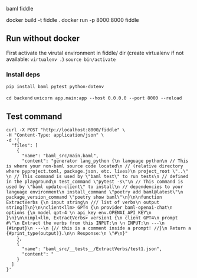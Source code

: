 baml fiddle

docker build -t fiddle .
docker run -p 8000:8000 fiddle

## Run without docker

First activate the virutal environment in fiddle/ dir
(create virtualenv if not available: `virtualenv .`)
`source bin/activate`

### Install deps

`pip install baml pytest python-dotenv`

`cd backend`
`uvicorn app.main:app --host 0.0.0.0 --port 8000 --reload`

## Test command

```
curl -X POST "http://localhost:8000/fiddle" \
-H "Content-Type: application/json" \
-d '{
  "files": [
    {
      "name": "baml_src/main.baml",
      "content": "generator lang_python {\n language python\n // This is where your non-baml source code located\n // (relative directory where pyproject.toml, package.json, etc. lives)\n project_root \"..\" \n // This command is used by \"baml test\" to run tests\n // defined in the playground\n test_command \"pytest -s\"\n // This command is used by \"baml update-client\" to install\n // dependencies to your language environment\n install_command \"poetry add baml@latest\"\n package_version_command \"poetry show baml\"\n}\n\nfunction ExtractVerbs {\n input string\n /// list of verbs\n output string[]\n}\n\nclient<llm> GPT4 {\n provider baml-openai-chat\n options {\n model gpt-4 \n api_key env.OPENAI_API_KEY\n }\n}\n\nimpl<llm, ExtractVerbs> version1 {\n client GPT4\n prompt #\"\n Extract the verbs from this INPUT:\n \n INPUT:\n ---\n {#input}\n ---\n {// this is a comment inside a prompt! //}\n Return a {#print_type(output)}.\n\n Response:\n \"#\n}"
    },
    {
      "name": "baml_src/__tests__/ExtractVerbs/test1.json",
      "content": "
    }
  ]
}'
```
